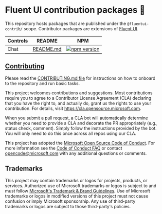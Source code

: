 # Fluent UI contribution packages 💪

This repository hosts packages that are published under the `@fluentui-contrib/` scope. Contributor packages
are extensions of [Fluent UI](https://github.com/microsoft/fluentui).

| Controls | README                                                                                             | NPM                                                                                                                                                       |
| -------- | -------------------------------------------------------------------------------------------------- | --------------------------------------------------------------------------------------------------------------------------------------------------------- |
| Chat     | [README.md](https://github.com/microsoft/fluentui-contrib/blob/main/packages/react-chat/README.md) | [![npm version](https://img.shields.io/npm/v/@fluentui-contrib/react-chat?style=flat-square)](https://www.npmjs.com/package/@fluentui-contrib/react-chat) |

## [Contributing](./Contributing.md)

Please read the [CONTRIBUTING.md file](./CONTRIBUTING.md) for instructions on how to onboard to the repository and
run basic tasks.

This project welcomes contributions and suggestions. Most contributions require you to agree to a
Contributor License Agreement (CLA) declaring that you have the right to, and actually do, grant us
the rights to use your contribution. For details, visit https://cla.opensource.microsoft.com.

When you submit a pull request, a CLA bot will automatically determine whether you need to provide
a CLA and decorate the PR appropriately (e.g., status check, comment). Simply follow the instructions
provided by the bot. You will only need to do this once across all repos using our CLA.

This project has adopted the [Microsoft Open Source Code of Conduct](https://opensource.microsoft.com/codeofconduct/).
For more information see the [Code of Conduct FAQ](https://opensource.microsoft.com/codeofconduct/faq/) or
contact [opencode@microsoft.com](mailto:opencode@microsoft.com) with any additional questions or comments.

## Trademarks

This project may contain trademarks or logos for projects, products, or services. Authorized use of Microsoft
trademarks or logos is subject to and must follow
[Microsoft's Trademark & Brand Guidelines](https://www.microsoft.com/en-us/legal/intellectualproperty/trademarks/usage/general).
Use of Microsoft trademarks or logos in modified versions of this project must not cause confusion or imply Microsoft sponsorship.
Any use of third-party trademarks or logos are subject to those third-party's policies.
